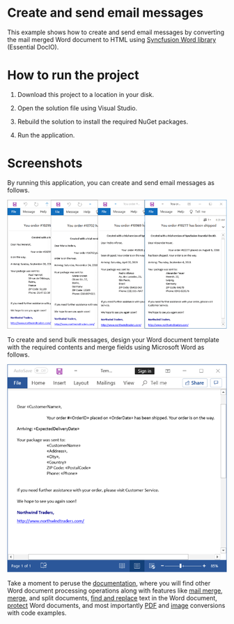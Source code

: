 # Create and send email messages

This example shows how to create and send email messages by converting the mail merged Word document to HTML using [Syncfusion Word library](https://www.syncfusion.com/word-framework/net-core?utm_source=github&utm_medium=listing&utm_campaign=mail-merge-examples) (Essential DocIO).

# How to run the project

1. Download this project to a location in your disk.

2. Open the solution file using Visual Studio.

3. Rebuild the solution to install the required NuGet packages.

4. Run the application.

# Screenshots

By running this application, you can create and send email messages as follows.

<p align="center">
<img src="Images/Create-and-send-email-messages-output.png" alt=" Create-and-send-email-messages-output"/>
</p>

To create and send bulk messages, design your Word document template with the required contents and merge fields using Microsoft Word as follows.

<p align="center">
<img src="Images/Create-and-send-email-messages-template.png" alt="Create-and-send-email-messages-template.png"/>
</p>

Take a moment to peruse the [documentation](https://help.syncfusion.com/file-formats/docio/getting-started), where you will find other Word document processing operations along with features like [mail merge](https://help.syncfusion.com/file-formats/docio/working-with-mailmerge), [merge](https://help.syncfusion.com/file-formats/docio/working-with-word-document#merging-word-documents), and split documents, [find and replace](https://help.syncfusion.com/file-formats/docio/working-with-find-and-replace) text in the Word document, [protect](https://help.syncfusion.com/file-formats/docio/working-with-security) Word documents, and most importantly [PDF](https://help.syncfusion.com/file-formats/docio/word-to-pdf) and [image](https://help.syncfusion.com/file-formats/docio/word-to-image) conversions with code examples.